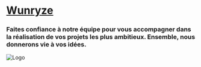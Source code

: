 # [Wunryze](https://x.com/Wunryze)
### Faites confiance à notre équipe pour vous accompagner dans la réalisation de vos projets les plus ambitieux. Ensemble, nous donnerons vie à vos idées.


![Logo](https://i.imgur.com/TeoSUa0.png)
